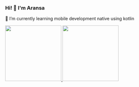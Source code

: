 ### Hi! 👋 I'm Aransa

🌱 I’m currently learning mobile development native using kotlin

<p align="left">
<a href="https://github.com/aransafp">
  <img height="180em" src="https://github-readme-stats-eight-theta.vercel.app/api?username=aransafp&show_icons=true&theme=algolia&include_all_commits=true&count_private=true"/>
  <img height="180em" src="https://github-readme-stats-eight-theta.vercel.app/api/top-langs/?username=aransafp&layout=compact&langs_count=8&theme=algolia"/>
</a>
</p>

<!--
**aransafp/aransafp** is a ✨ _special_ ✨ repository because its `README.md` (this file) appears on your GitHub profile.

Here are some ideas to get you started:

- 🔭 I’m currently working on ...
- 🌱 I’m currently learning ...
- 👯 I’m looking to collaborate on ...
- 🤔 I’m looking for help with ...
- 💬 Ask me about ...
- 📫 How to reach me: ...
- 😄 Pronouns: ...
- ⚡ Fun fact: ...
-->
